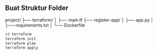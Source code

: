 ## Buat Struktur Folder
project/
├── terraform/
│   ├── main.tf
├── register-app/
│   ├── app.py
│   ├── requirements.txt
│   └── Dockerfile

```bash
cd terraform
terraform init
terraform plan
terraform apply
```
